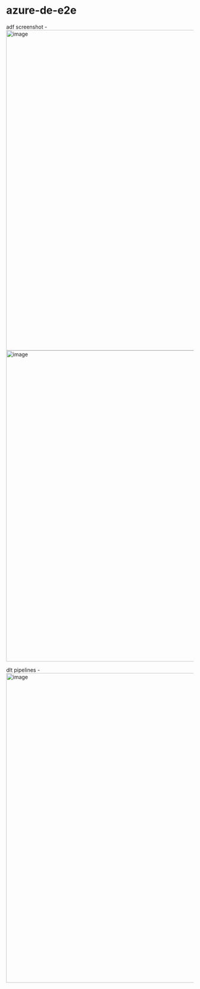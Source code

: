 # azure-de-e2e
adf screenshot -
<img width="1919" height="861" alt="image" src="https://github.com/user-attachments/assets/baf77389-ec0f-410d-bffd-26e966271a0a" />
<img width="1917" height="836" alt="image" src="https://github.com/user-attachments/assets/91437df7-f702-4c9e-a474-ee87c512cbe0" />

dlt pipelines -
<img width="1893" height="832" alt="image" src="https://github.com/user-attachments/assets/08a76d62-244f-47d5-9873-00ed570defec" />
